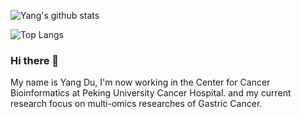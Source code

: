 ![Yang's github stats](https://github-readme-stats.vercel.app/api?username=nkbaim&show_icons=true)

![Top Langs](https://github-readme-stats.vercel.app/api/top-langs/?username=nkbaim&hide=html,jupyter%20notebook,javascript&layout=compact&langs_count=10)
### Hi there 👋
My name is Yang Du, I'm now working in the Center for Cancer Bioinformatics at Peking University Cancer Hospital.
and my current research focus on multi-omics researches of Gastric Cancer.

<!--
**nkbaim/nkbaim** is a ✨ _special_ ✨ repository because its `README.md` (this file) appears on your GitHub profile.

Here are some ideas to get you started:

- 🔭 I’m currently working on ...
- 🌱 I’m currently learning ...
- 👯 I’m looking to collaborate on ...
- 🤔 I’m looking for help with ...
- 💬 Ask me about ...
- 📫 How to reach me: ...
- 😄 Pronouns: ...
- ⚡ Fun fact: ...
-->

